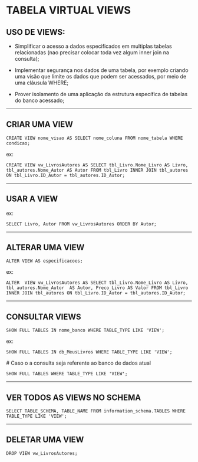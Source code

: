 # TABELA VIRTUAL VIEWS

## USO DE VIEWS:

* Simplificar o acesso a dados especificados em multiplas tabelas relacionadas (nao precisar colocar toda vez algum inner join na consulta);

* Implementar segurança nos dados de uma tabela, por exemplo criando uma visão que limite os dados que podem ser acessados, por meio de uma cláusula WHERE;

* Prover isolamento de uma aplicação da estrutura específica de tabelas do banco acessado;

---

## CRIAR UMA VIEW

`
CREATE VIEW nome_visao
AS SELECT nome_coluna
FROM nome_tabela
WHERE condicao;
`

ex:

`
CREATE VIEW vw_LivrosAutores
AS SELECT tbl_Livro.Nome_Livro AS Livro, tbl_autores.Nome_Autor AS Autor
FROM tbl_Livro
INNER JOIN tbl_autores
ON tbl_Livro.ID_Autor = tbl_autores.ID_Autor;
`

---

## USAR A VIEW

ex:

`
SELECT Livro, Autor
FROM vw_LivrosAutores
ORDER BY Autor;
`

---

## ALTERAR UMA VIEW

`
ALTER VIEW AS especificacoes;
`

ex:

`
ALTER  VIEW vw_LivrosAutores AS
SELECT tbl_Livro.Nome_Livro AS Livro, tbl_autores.Nome_Autor 
AS Autor, Preco_Livro AS Valor
FROM tbl_Livro
INNER JOIN tbl_autores
ON tbl_Livro.ID_Autor = tbl_autores.ID_Autor;
`

---

## CONSULTAR VIEWS

`
SHOW FULL TABLES IN nome_banco
WHERE TABLE_TYPE LIKE 'VIEW';
`

ex:

`
SHOW FULL TABLES IN db_MeusLivros
WHERE TABLE_TYPE LIKE 'VIEW';
`

\# Caso o a consulta seja referente ao banco de dados atual

`
SHOW FULL TABLES
WHERE TABLE_TYPE LIKE 'VIEW';
`

---

## VER TODOS AS VIEWS NO SCHEMA

`
SELECT TABLE_SCHEMA, TABLE_NAME
FROM information_schema.TABLES
WHERE TABLE_TYPE LIKE 'VIEW';
`

---

## DELETAR UMA VIEW

`
DROP VIEW vw_LivrosAutores;
`

